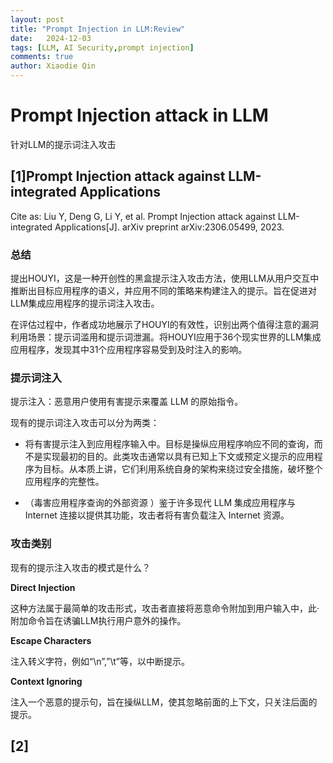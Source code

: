 ```yaml
---
layout: post
title: "Prompt Injection in LLM:Review"
date:   2024-12-03
tags: [LLM, AI Security,prompt injection]
comments: true
author: Xiaodie Qin
---
```


# Prompt Injection attack in LLM 
针对LLM的提示词注入攻击

## [1]Prompt Injection attack against LLM-integrated Applications

Cite as: Liu Y, Deng G, Li Y, et al. Prompt Injection attack against LLM-integrated Applications[J]. arXiv preprint arXiv:2306.05499, 2023.

### 总结

提出HOUYI，这是一种开创性的黑盒提示注入攻击方法，使用LLM从用户交互中推断出目标应用程序的语义，并应用不同的策略来构建注入的提示。旨在促进对LLM集成应用程序的提示词注入攻击。  

在评估过程中，作者成功地展示了HOUYI的有效性，识别出两个值得注意的漏洞利用场景：提示词滥用和提示词泄漏。将HOUYI应用于36个现实世界的LLM集成应用程序，发现其中31个应用程序容易受到及时注入的影响。


### 提示词注入

提示注入：恶意用户使用有害提示来覆盖 LLM 的原始指令。

现有的提示词注入攻击可以分为两类：

- 将有害提示注入到应用程序输入中。目标是操纵应用程序响应不同的查询，而不是实现最初的目的。此类攻击通常以具有已知上下文或预定义提示的应用程序为目标。从本质上讲，它们利用系统自身的架构来绕过安全措施，破坏整个应用程序的完整性。
    
- （毒害应用程序查询的外部资源 ）鉴于许多现代 LLM 集成应用程序与 Internet 连接以提供其功能，攻击者将有害负载注入 Internet 资源。

### 攻击类别

现有的提示注入攻击的模式是什么？

**Direct Injection**

这种方法属于最简单的攻击形式，攻击者直接将恶意命令附加到用户输入中，此·附加命令旨在诱骗LLM执行用户意外的操作。

**Escape Characters**

注入转义字符，例如“\n”,”\t”等，以中断提示。

**Context Ignoring**

注入一个恶意的提示句，旨在操纵LLM，使其忽略前面的上下文，只关注后面的提示。

## [2]
